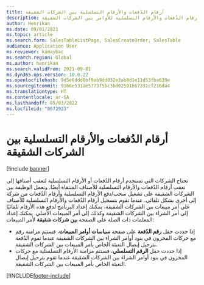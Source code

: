 ```yaml
---
title: أرقام الدُفعات والأرقام التسلسلية بين الشركات الشقيقة
description: يشرح هذا الموضوع ما الذي سيحدث عند تسجيل أرقام الدُفعات والأرقام التسلسلية للأوامر بين الشركات الشقيقة
author: Henrikan
ms.date: 09/01/2021
ms.topic: article
ms.search.form: SalesTableListPage, SalesCreateOrder, SalesTable
audience: Application User
ms.reviewer: kamaybac
ms.search.region: Global
ms.author: henrikan
ms.search.validFrom: 2021-09-01
ms.dyn365.ops.version: 10.0.22
ms.openlocfilehash: 9d5e6ddd0bf9ab9dd032e3ab8d1e11d53fba639e
ms.sourcegitcommit: 9166e531ae5773f5bc3bd02501b67331cf216da4
ms.translationtype: HT
ms.contentlocale: ar-SA
ms.lasthandoff: 05/03/2022
ms.locfileid: "8672923"
---
```

# <a name="intercompany-batch-and-serial-numbers"></a>أرقام الدُفعات والأرقام التسلسلية بين الشركات الشقيقة

[!include [banner](../../includes/banner.md)]

تحتاج الشركات التي تستخدم أرقام الدُفعات أو الأرقام التسلسلية لتعقب أصنافها إلى تعقب أرقام الدُفعات والأرقام التسلسلية للأصناف المنتقاة أيضًا. وتعمل الوظيفة بين الشركات الشقيقة على تشغيل سحب/دفع الأرقام التسلسلية وأرقام الدُفعات من شركة إلى أخرى بشكل تلقائي. عندما تقوم بتسجيل أرقام الدُفعات والأرقام التسلسلية للأصناف على أمر مبيعات بين الشركات الشقيقة، يمكنك إعداد البرنامج لدفع هذه الأرقام تلقائيًا إلى أمر الشراء بين الشركات الشقيقة وكذلك إلى أمر المبيعات الأصلي. يمكنك إعداد المعلمات ذات الصلة على الصفحة **بين شركات شقيقة** لأمر المبيعات:

- إذا حددت حقل **رقم الدُفعة** على صفحة **سياسات أوامر المبيعات**، فستتم مزامنة رقم الدُفعة‏‎ مع حركات المخزون في بنود أوامر الشراء بين الشركات الشقيقة عندما تقوم بترحيل إيصال التعبئة الخاص بأمر المبيعات بين الشركات الشقيقة.
- إذا حددت حقل **الرقم التسلسلي**، فستتم مزامنة الأرقام التسلسلية مع حركات المخزون في بنود أوامر الشراء بين الشركات الشقيقة عندما تقوم بترحيل إيصال التعبئة الخاص بأمر المبيعات بين الشركات الشقيقة.

[!INCLUDE[footer-include](../../includes/footer-banner.md)]
